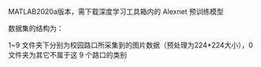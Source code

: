 MATLAB2020a版本，需下载深度学习工具箱内的 Alexnet 预训练模型

数据集的结构为：

1~9 文件夹下分别为校园路口所采集到的图片数据（预处理为224*224大小），0文件夹为其它不属于这 9 个路口的类别
